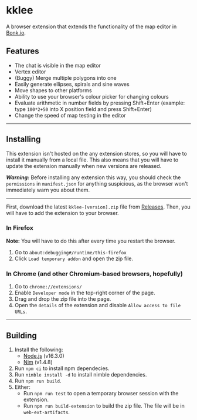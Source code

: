 # kklee
A browser extension that extends the functionality of the map editor in
[Bonk.io](https://bonk.io).

## Features
- The chat is visible in the map editor
- Vertex editor
- (Buggy) Merge multiple polygons into one
- Easily generate ellipses, spirals and sine waves
- Move shapes to other platforms
- Ability to use your browser's colour picker for changing colours
- Evaluate arithmetic in number fields by pressing Shift+Enter
  (example: type `100*2+50` into X position field and press Shift+Enter)
- Change the speed of map testing in the editor

---

## Installing
This extension isn't hosted on the any extension stores, so you will have to
install it manually from a local file. This also means that you will have to
update the extension manually when new versions are released.

***Warning:*** Before installing any extension this way, you should check the
`permissions` in `manifest.json` for anything suspicious, as the browser won't immediately warn you
about them.

***
First, download the latest `kklee-[version].zip` file from
[Releases](https://github.com/kklkkj/kklee/releases).
Then, you will have to add the extension to your browser.

### In Firefox
**Note:** You will have to do this after every time you restart the browser.
1. Go to `about:debugging#/runtime/this-firefox`
2. Click `Load temporary addon` and open the zip file.
### In Chrome (and other Chromium-based browsers, hopefully)
1. Go to `chrome://extensions/`
2. Enable `Developer mode` in the top-right corner of the page.
3. Drag and drop the zip file into the page.
4. Open the `details` of the extension and disable `Allow access to file URLs`.

---

## Building
1. Install the following:
    * [Node.js](https://nodejs.org/) (v16.3.0)
    * [Nim](https://nim-lang.org/) (v1.4.8)
2. Run `npm ci` to install npm dependecies.
3. Run `nimble install -d` to install nimble dependencies.
4. Run `npm run build`.
5. Either:
    - Run `npm run test` to open a temporary browser session with the extension.
    - Run `npm run build-extension` to build the zip file.
      The file will be in `web-ext-artifacts`.
